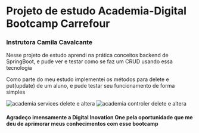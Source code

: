 <h1> Projeto de estudo Academia-Digital Bootcamp Carrefour</h1>
<h3>Instrutora Camila Cavalcante </h3>

<p>Nesse projeto de estudo aprendi na prática conceitos backend de SpringBoot, e pude ver e testar como se faz um CRUD usando essa tecnologia </p>
<p>Como parte do meu estudo implementei os métodos para delete e put(update) de um aluno, e pude testar seu funcionamento de forma simples </p>

![academia services delete e altera](https://user-images.githubusercontent.com/94914899/166708948-64fb694b-2b32-46f1-80aa-8b8efa000955.jpg)
![academia controler delete e altera](https://user-images.githubusercontent.com/94914899/166709075-b9d86003-4326-4cd2-a380-44e620574270.jpg)

<h4>Agradeço imensamente a Digital Inovation One pela oportunidade que me deu de aprimorar meus conhecimentos com esse bootcamp</h4>
